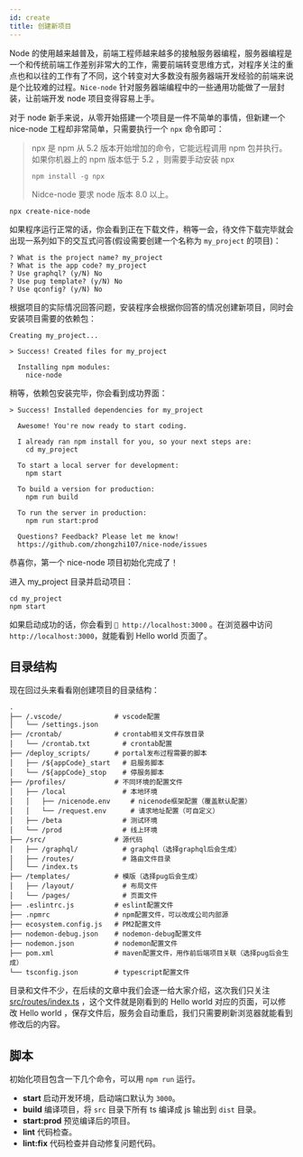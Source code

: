 ```yaml
---
id: create
title: 创建新项目
---
```


Node 的使用越来越普及，前端工程师越来越多的接触服务器编程，服务器编程是一个和传统前端工作差别非常大的工作，需要前端转变思维方式，对程序关注的重点也和以往的工作有了不同，这个转变对大多数没有服务器端开发经验的前端来说是个比较难的过程。`Nice-node` 针对服务器端编程中的一些通用功能做了一层封装，让前端开发 node 项目变得容易上手。

对于 node 新手来说，从零开始搭建一个项目是一件不简单的事情，但新建一个 nice-node 工程却非常简单，只需要执行一个 `npx` 命令即可：

>npx 是 npm 从 5.2 版本开始增加的命令，它能远程调用 npm 包并执行。如果你机器上的 npm 版本低于 5.2 ，则需要手动安装 npx
>```
>npm install -g npx
>```
>
>Nidce-node 要求 node 版本 8.0 以上。

```
npx create-nice-node
```
如果程序运行正常的话，你会看到正在下载文件，稍等一会，待文件下载完毕就会出现一系列如下的交互式问答(假设需要创建一个名称为 `my_project` 的项目)：
```
? What is the project name? my_project
? What is the app code? my_project
? Use graphql? (y/N) No
? Use pug template? (y/N) No
? Use qconfig? (y/N) No
```

根据项目的实际情况回答问题，安装程序会根据你回答的情况创建新项目，同时会安装项目需要的依赖包：

```
Creating my_project...

> Success! Created files for my_project

  Installing npm modules:
    nice-node
```

稍等，依赖包安装完毕，你会看到成功界面：
```
> Success! Installed dependencies for my_project

  Awesome! You're now ready to start coding.

  I already ran npm install for you, so your next steps are:
    cd my_project

  To start a local server for development:
    npm start

  To build a version for production:
    npm run build

  To run the server in production:
    npm run start:prod

  Questions? Feedback? Please let me know!
  https://github.com/zhongzhi107/nice-node/issues
  ```
恭喜你，第一个 nice-node 项目初始化完成了！

进入 my_project 目录并启动项目：
```
cd my_project
npm start
```

如果启动成功的话，你会看到 `🚀 http://localhost:3000` 。在浏览器中访问 `http://localhost:3000`，就能看到 Hello world 页面了。

## 目录结构

现在回过头来看看刚创建项目的目录结构：
```
.
├── /.vscode/             # vscode配置
│   └── /settings.json
├── /crontab/             # crontab相关文件存放目录
│   └── /crontab.txt        # crontab配置
├── /deploy_scripts/      # portal发布过程需要的脚本
│   ├── /${appCode}_start   # 启服务脚本
│   └── /${appCode}_stop    # 停服务脚本
├── /profiles/            # 不同环境的配置文件
│   ├── /local              # 本地环境
│   │   ├── /nicenode.env     # nicenode框架配置（覆盖默认配置）
│   │   └── /request.env      # 请求地址配置（可自定义）
│   ├── /beta               # 测试环境
│   └── /prod               # 线上环境
├── /src/                 # 源代码
│   ├── /graphql/           # graphql（选择graphql后会生成）
│   ├── /routes/            # 路由文件目录
│   └── /index.ts
├── /templates/           # 模版（选择pug后会生成）
│   ├── /layout/            # 布局文件
│   └── /pages/             # 页面文件
├── .eslintrc.js          # eslint配置文件
├── .npmrc                # npm配置文件，可以改成公司内部源
├── ecosystem.config.js   # PM2配置文件
├── nodemon-debug.json    # nodemon-debug配置文件
├── nodemon.json          # nodemon配置文件
├── pom.xml               # maven配置文件，用作前后端项目关联（选择pug后会生成）
└── tsconfig.json         # typescript配置文件
```
目录和文件不少，在后续的文章中我们会逐一给大家介绍，这次我们只关注 [src/routes/index.ts](https://github.com/zhongzhi107/nice-node/blob/master/packages/create-nice-node/template/src/routes/index.ts) ，这个文件就是刚看到的 Hello world 对应的页面，可以修改 Hello world ，保存文件后，服务会自动重启，我们只需要刷新浏览器就能看到修改后的内容。

## 脚本
初始化项目包含一下几个命令，可以用 `npm run` 运行。

- **start**
  启动开发环境，启动端口默认为 `3000`。
- **build**
  编译项目，将 `src` 目录下所有 ts 编译成 js 输出到 `dist` 目录。
- **start:prod**
  预览编译后的项目。
- **lint**
  代码检查。
- **lint:fix**
  代码检查并自动修复问题代码。
